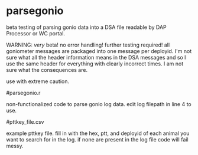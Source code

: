 # parsegonio
beta testing of parsing gonio data into a DSA file readable by DAP Processor or WC portal.

WARNING: _very_ beta! no error handling! further testing required! all goniometer messages are packaged into one message per deployid. I'm not sure what all the header information means in the DSA messages and so I use the same header for everything with clearly incorrect times. I am not sure what the consequences are.

use with extreme caution.

#parsegonio.r

non-functionalized code to parse gonio log data. edit log filepath in line 4 to use.

#pttkey_file.csv

example pttkey file. fill in with the hex, ptt, and deployid of each animal you want to search for in the log. if none are present in the log file code will fail messy.
